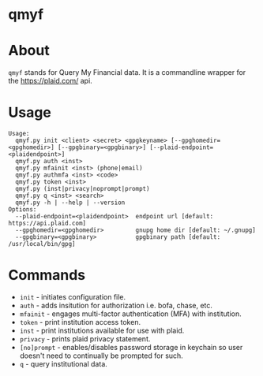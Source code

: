 # qmyf

# About

`qmyf` stands for Query My Financial data.  It is a commandline wrapper for the https://plaid.com/ api.

# Usage
```
Usage:
  qmyf.py init <client> <secret> <gpgkeyname> [--gpghomedir=<gpghomedir>] [--gpgbinary=<gpgbinary>] [--plaid-endpoint=<plaidendpoint>]
  qmyf.py auth <inst>
  qmyf.py mfainit <inst> (phone|email)
  qmyf.py authmfa <inst> <code>
  qmyf.py token <inst>
  qmyf.py (inst|privacy|noprompt|prompt)
  qmyf.py q <inst> <search>
  qmyf.py -h | --help | --version
Options:
  --plaid-endpoint=<plaidendpoint>  endpoint url [default: https://api.plaid.com]
  --gpghomedir=<gpghomedir>         gnupg home dir [default: ~/.gnupg]
  --gpgbinary=<gpgbinary>           gpgbinary path [default: /usr/local/bin/gpg]
```

# Commands

- `init` - initiates configuration file.
- `auth` - adds insitution for authorization i.e. bofa, chase, etc.
- `mfainit` - engages multi-factor authentication (MFA) with institution.
- `token` - print institution access token.
- `inst` - print institutions available for use with plaid.
- `privacy` - prints plaid privacy statement.
- `[no]prompt` - enables/disables password storage in keychain so user doesn't need to continually be prompted for such.
- `q` - query institutional data.
